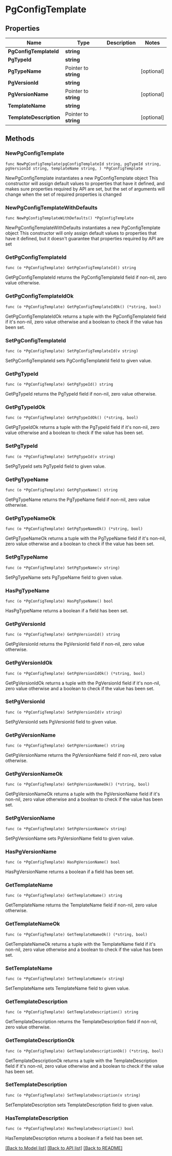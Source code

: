 # PgConfigTemplate

## Properties

Name | Type | Description | Notes
------------ | ------------- | ------------- | -------------
**PgConfigTemplateId** | **string** |  | 
**PgTypeId** | **string** |  | 
**PgTypeName** | Pointer to **string** |  | [optional] 
**PgVersionId** | **string** |  | 
**PgVersionName** | Pointer to **string** |  | [optional] 
**TemplateName** | **string** |  | 
**TemplateDescription** | Pointer to **string** |  | [optional] 

## Methods

### NewPgConfigTemplate

`func NewPgConfigTemplate(pgConfigTemplateId string, pgTypeId string, pgVersionId string, templateName string, ) *PgConfigTemplate`

NewPgConfigTemplate instantiates a new PgConfigTemplate object
This constructor will assign default values to properties that have it defined,
and makes sure properties required by API are set, but the set of arguments
will change when the set of required properties is changed

### NewPgConfigTemplateWithDefaults

`func NewPgConfigTemplateWithDefaults() *PgConfigTemplate`

NewPgConfigTemplateWithDefaults instantiates a new PgConfigTemplate object
This constructor will only assign default values to properties that have it defined,
but it doesn't guarantee that properties required by API are set

### GetPgConfigTemplateId

`func (o *PgConfigTemplate) GetPgConfigTemplateId() string`

GetPgConfigTemplateId returns the PgConfigTemplateId field if non-nil, zero value otherwise.

### GetPgConfigTemplateIdOk

`func (o *PgConfigTemplate) GetPgConfigTemplateIdOk() (*string, bool)`

GetPgConfigTemplateIdOk returns a tuple with the PgConfigTemplateId field if it's non-nil, zero value otherwise
and a boolean to check if the value has been set.

### SetPgConfigTemplateId

`func (o *PgConfigTemplate) SetPgConfigTemplateId(v string)`

SetPgConfigTemplateId sets PgConfigTemplateId field to given value.


### GetPgTypeId

`func (o *PgConfigTemplate) GetPgTypeId() string`

GetPgTypeId returns the PgTypeId field if non-nil, zero value otherwise.

### GetPgTypeIdOk

`func (o *PgConfigTemplate) GetPgTypeIdOk() (*string, bool)`

GetPgTypeIdOk returns a tuple with the PgTypeId field if it's non-nil, zero value otherwise
and a boolean to check if the value has been set.

### SetPgTypeId

`func (o *PgConfigTemplate) SetPgTypeId(v string)`

SetPgTypeId sets PgTypeId field to given value.


### GetPgTypeName

`func (o *PgConfigTemplate) GetPgTypeName() string`

GetPgTypeName returns the PgTypeName field if non-nil, zero value otherwise.

### GetPgTypeNameOk

`func (o *PgConfigTemplate) GetPgTypeNameOk() (*string, bool)`

GetPgTypeNameOk returns a tuple with the PgTypeName field if it's non-nil, zero value otherwise
and a boolean to check if the value has been set.

### SetPgTypeName

`func (o *PgConfigTemplate) SetPgTypeName(v string)`

SetPgTypeName sets PgTypeName field to given value.

### HasPgTypeName

`func (o *PgConfigTemplate) HasPgTypeName() bool`

HasPgTypeName returns a boolean if a field has been set.

### GetPgVersionId

`func (o *PgConfigTemplate) GetPgVersionId() string`

GetPgVersionId returns the PgVersionId field if non-nil, zero value otherwise.

### GetPgVersionIdOk

`func (o *PgConfigTemplate) GetPgVersionIdOk() (*string, bool)`

GetPgVersionIdOk returns a tuple with the PgVersionId field if it's non-nil, zero value otherwise
and a boolean to check if the value has been set.

### SetPgVersionId

`func (o *PgConfigTemplate) SetPgVersionId(v string)`

SetPgVersionId sets PgVersionId field to given value.


### GetPgVersionName

`func (o *PgConfigTemplate) GetPgVersionName() string`

GetPgVersionName returns the PgVersionName field if non-nil, zero value otherwise.

### GetPgVersionNameOk

`func (o *PgConfigTemplate) GetPgVersionNameOk() (*string, bool)`

GetPgVersionNameOk returns a tuple with the PgVersionName field if it's non-nil, zero value otherwise
and a boolean to check if the value has been set.

### SetPgVersionName

`func (o *PgConfigTemplate) SetPgVersionName(v string)`

SetPgVersionName sets PgVersionName field to given value.

### HasPgVersionName

`func (o *PgConfigTemplate) HasPgVersionName() bool`

HasPgVersionName returns a boolean if a field has been set.

### GetTemplateName

`func (o *PgConfigTemplate) GetTemplateName() string`

GetTemplateName returns the TemplateName field if non-nil, zero value otherwise.

### GetTemplateNameOk

`func (o *PgConfigTemplate) GetTemplateNameOk() (*string, bool)`

GetTemplateNameOk returns a tuple with the TemplateName field if it's non-nil, zero value otherwise
and a boolean to check if the value has been set.

### SetTemplateName

`func (o *PgConfigTemplate) SetTemplateName(v string)`

SetTemplateName sets TemplateName field to given value.


### GetTemplateDescription

`func (o *PgConfigTemplate) GetTemplateDescription() string`

GetTemplateDescription returns the TemplateDescription field if non-nil, zero value otherwise.

### GetTemplateDescriptionOk

`func (o *PgConfigTemplate) GetTemplateDescriptionOk() (*string, bool)`

GetTemplateDescriptionOk returns a tuple with the TemplateDescription field if it's non-nil, zero value otherwise
and a boolean to check if the value has been set.

### SetTemplateDescription

`func (o *PgConfigTemplate) SetTemplateDescription(v string)`

SetTemplateDescription sets TemplateDescription field to given value.

### HasTemplateDescription

`func (o *PgConfigTemplate) HasTemplateDescription() bool`

HasTemplateDescription returns a boolean if a field has been set.


[[Back to Model list]](../README.md#documentation-for-models) [[Back to API list]](../README.md#documentation-for-api-endpoints) [[Back to README]](../README.md)



